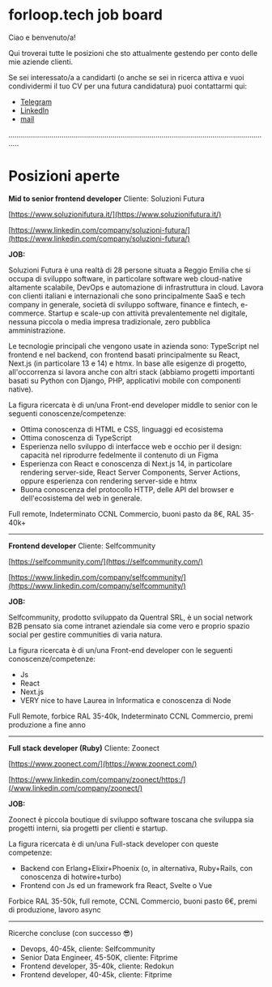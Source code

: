 # forloop.tech job board

Ciao e benvenuto/a!

Qui troverai tutte le posizioni che sto attualmente gestendo per conto delle mie aziende clienti.

Se sei interessato/a a candidarti (o anche se sei in ricerca attiva e vuoi condividermi il tuo CV per una futura candidatura) puoi contattarmi qui:
- [Telegram](https://t.me/guidopenta)
- [LinkedIn](https://www.linkedin.com/in/guido-penta/)
- [mail](guido@forloop.tech)


.................................................................................................................................

# Posizioni aperte


**Mid to senior frontend developer**
Cliente: Soluzioni Futura

[https://www.soluzionifutura.it/](https://www.soluzionifutura.it/)

[https://www.linkedin.com/company/soluzioni-futura/](https://www.linkedin.com/company/soluzioni-futura/)

**JOB:**

Soluzioni Futura è una realtà di 28 persone situata a Reggio Emilia che si occupa di sviluppo software, in particolare software web cloud-native altamente scalabile, DevOps e automazione di infrastruttura in cloud.
Lavora con clienti italiani e internazionali che sono principalmente SaaS e tech company in generale, società di sviluppo software, finance e fintech, e-commerce. Startup e scale-up con attività prevalentemente nel digitale, nessuna piccola o media impresa tradizionale, zero pubblica amministrazione.

Le tecnologie principali che vengono usate in azienda sono: TypeScript nel frontend e nel backend, con frontend basati principalmente su React, Next.js (in particolare 13 e 14) e htmx. In base alle esigenze di progetto, all'occorrenza si lavora anche con altri stack (abbiamo progetti importanti basati su Python con Django, PHP, applicativi mobile con componenti native).

La figura ricercata è di un/una Front-end developer middle to senior con le seguenti conoscenze/competenze:

- Ottima conoscenza di HTML e CSS, linguaggi ed ecosistema
- Ottima conoscenza di TypeScript
- Esperienza nello sviluppo di interfacce web e occhio per il design: capacità nel riprodurre fedelmente il contenuto di un Figma
- Esperienza con React e conoscenza di Next.js 14, in particolare rendering server-side, React Server Components, Server Actions, oppure esperienza con rendering server-side e htmx
- Buona conoscenza del protocollo HTTP, delle API del browser e dell'ecosistema del web in generale.

Full remote, Indeterminato CCNL Commercio, buoni pasto da 8€, RAL 35-40k+

-----------------------

**Frontend developer**
Cliente: Selfcommunity

[https://selfcommunity.com/](https://selfcommunity.com/)

[https://www.linkedin.com/company/selfcommunity/](https://www.linkedin.com/company/selfcommunity/)

**JOB:**

Selfcommunity, prodotto sviluppato da Quentral SRL, è un social network B2B pensato sia come intranet aziendale sia come vero e proprio spazio social per gestire communities di varia natura.

La figura ricercata è di un/una Front-end developer con le seguenti conoscenze/competenze:

- Js
- React
- Next.js
- VERY nice to have Laurea in Informatica e conoscenza di Node

Full Remote, forbice RAL 35-40k, Indeterminato CCNL Commercio, premi produzione a fine anno

-----------------------------

**Full stack developer (Ruby)**
Cliente: Zoonect

[https://www.zoonect.com/](https://www.zoonect.com/)

[https://www.linkedin.com/company/zoonect/https:/](/www.linkedin.com/company/zoonect/)

**JOB:**

Zoonect è piccola boutique di sviluppo software toscana che sviluppa sia progetti interni, sia progetti per clienti e startup.

La figura ricercata è di un/una Full-stack developer con queste competenze:

- Backend con Erlang+Elixir+Phoenix (o, in alternativa, Ruby+Rails, con conoscenza di hotwire+turbo)
- Frontend con Js ed un framework fra React, Svelte o Vue
  
Forbice RAL 35-50k, full remote, CCNL Commercio, buoni pasto 6€, premi di produzione, lavoro async

----------------------------------------------------------------------------------------------------------------------------------------

Ricerche concluse (con successo 😎)

- Devops, 40-45k, cliente: Selfcommunity
- Senior Data Engineer, 45-50K, cliente: Fitprime
- Frontend developer, 35-40k, cliente: Redokun
- Frontend developer, 40-45k, cliente: Fitprime
